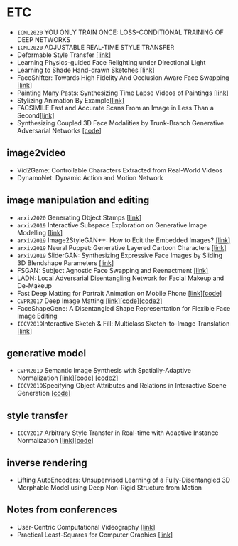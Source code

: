 # ETC
* `ICML2020` YOU ONLY TRAIN ONCE:
LOSS-CONDITIONAL TRAINING OF DEEP NETWORKS
* `ICML2020` ADJUSTABLE REAL-TIME STYLE TRANSFER
* Deformable Style Transfer [[link]](https://arxiv.org/pdf/2003.11038v1.pdf)
* Learning Physics-guided Face Relighting under Directional Light 
* Learning to Shade Hand-drawn Sketches [[link]](https://arxiv.org/pdf/2002.11812.pdf)
* FaceShifter: Towards High Fidelity And Occlusion Aware Face Swapping [[link]](https://arxiv.org/pdf/1912.13457v1.pdf)
* Painting Many Pasts: Synthesizing Time Lapse Videos of Paintings [[link]](https://arxiv.org/pdf/2001.01026v1.pdf)
* Stylizing Animation By Example[[link]](http://graphics.pixar.com/library/ByExampleStylization/paper.pdf)
* FACSIMILE:Fast and Accurate Scans From an Image in Less Than a Second[[link]](https://arxiv.org/pdf/1909.00883v1.pdf)
* Synthesizing Coupled 3D Face Modalities by Trunk-Branch Generative Adversarial Networks [[code]](https://github.com/barisgecer/TBGAN)

## image2video
* Vid2Game: Controllable Characters Extracted from Real-World Videos
* DynamoNet: Dynamic Action and Motion Network


## image manipulation and editing
* `arxiv2020` Generating Object Stamps [[link]](https://arxiv.org/pdf/2001.02595v2.pdf)
* `arxiv2019` Interactive Subspace Exploration on Generative Image Modelling [[link]](https://arxiv.org/pdf/1906.09840v2.pdf)
* `arxiv2019` Image2StyleGAN++: How to Edit the Embedded Images? [[link]](https://arxiv.org/pdf/1911.11544.pdf)
* `arxiv2019` Neural Puppet: Generative Layered Cartoon Characters [[link]](https://arxiv.org/pdf/1910.02060.pdf)
* `arxiv2019` SliderGAN: Synthesizing Expressive Face Images by Sliding 3D Blendshape Parameters [[link]](https://arxiv.org/abs/1805.09313)
* FSGAN: Subject Agnostic Face Swapping and Reenactment [[link]](https://nirkin.com/fsgan/)
* LADN: Local Adversarial Disentangling Network for Facial Makeup and De-Makeup
* Fast Deep Matting for Portrait Animation on Mobile Phone [[link]](https://arxiv.org/pdf/1707.08289.pdf)[[code]](https://github.com/ofirlevy/FastMattingPortrait)
* `CVPR2017` Deep Image Matting [[link]](https://arxiv.org/pdf/1703.03872.pdf)[[code]](https://github.com/Joker316701882/Deep-Image-Matting)[[code2]](https://github.com/foamliu/Deep-Image-Matting)
* FaceShapeGene: A Disentangled Shape Representation for Flexible Face Image Editing
* `ICCV2019`Interactive Sketch & Fill: Multiclass Sketch-to-Image Translation [[link]](http://www.robots.ox.ac.uk/~tvg/publications/2019/ICCV_ISF_camera_ready.pdf)
## generative model
* `CVPR2019` Semantic Image Synthesis with Spatially-Adaptive Normalization [[link]](https://arxiv.org/abs/1903.07291)[[code]](https://github.com/NVlabs/SPADE) [[code2]](https://github.com/taki0112/SPADE-Tensorflow)
* `ICCV2019`Specifying Object Attributes and Relations in Interactive Scene Generation [[code]](https://github.com/ashual/scene_generation)

## style transfer
* `ICCV2017` Arbitrary Style Transfer in Real-time with Adaptive Instance Normalization [[link]](https://arxiv.org/abs/1703.06868)[[code]](https://github.com/xunhuang1995/AdaIN-style)

## inverse rendering
* Lifting AutoEncoders: Unsupervised Learning of a Fully-Disentangled 3D Morphable Model using Deep Non-Rigid Structure from Motion

## Notes from conferences
* User-Centric Computational Videography [[link]](http://gvv.mpi-inf.mpg.de/teaching/uccv_course_2015/)
* Practical Least-Squares for Computer Graphics [[link]](http://graphics.stanford.edu/~jplewis/lscourse/ls.pdf)
